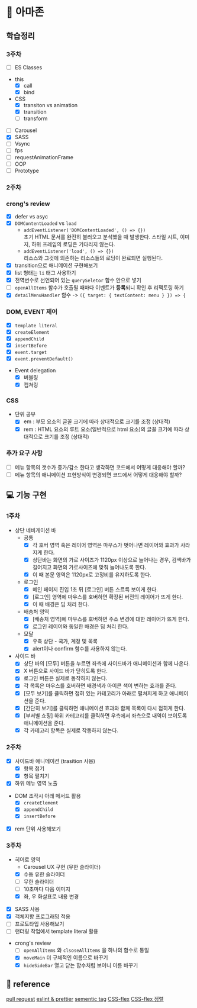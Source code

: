 # 🎯 아마존

## 학습정리

### 3주차

- [ ] ES Classes
- this
  - [x] call
  - [x] bind
- CSS
  - [x] transiton vs animation
  - [x] transition
  - [ ] transform
- [ ] Carousel
- [x] SASS
- [ ] Vsync
- [ ] fps
- [ ] requestAnimationFrame
- [ ] OOP
- [ ] Prototype

### 2주차

### crong's review

- [x] defer vs asyc
- [x] `DOMContentLoaded` vs `load`
  - `addEventListener('DOMContentLoaded', () => {})`  
    초기 HTML 문서를 완전히 불러오고 분석했을 때 발생한다. 스타일 시트, 이미지, 하위 프레임의 로딩은 기다리지 않는다.
  - `addEventListener('load', () => {})`  
    리소스와 그것에 의존하는 리소스들의 로딩이 완료되면 실행된다.
- [x] transition으로 애니메이션 구현해보기
- [x] list 형태는 `li` 태그 사용하기
- [x] 전역변수로 선언되어 있는 `querySeletor` 함수 안으로 넣기
- [ ] `openAllItems` 함수가 호출될 때마다 이벤트가 **등록**되니 확인 후 리팩토링 하기
- [x] `detailMenuHandler` 함수 -> `({ target: { textContent: menu } }) => {`

### DOM, EVENT 제어

- [x] `template literal`
- [x] `createElement`
- [x] `appendChild`
- [x] `insertBefore`
- [x] `event.target`
- [x] `event.preventDefault()`
- Event delegation
  - [x] 버블링
  - [x] 캡쳐링

### CSS

- 단위 공부
  - [x] em : 부모 요소의 글꼴 크기에 따라 상대적으로 크기를 조정 (상대적)
  - [x] rem : HTML 요소의 루트 요소(일반적으로 html 요소)의 글꼴 크기에 따라 상대적으로 크기를 조정 (상대적)

### 추가 요구 사항

- [ ] 메뉴 항목의 갯수가 증가/감소 한다고 생각하면 코드에서 어떻게 대응해야 할까?
- [ ] 메뉴 항목의 애니메이션 표현방식이 변경되면 코드에서 어떻게 대응해야 할까?

## 💻 기능 구현

### 1주차

- 상단 네비게이션 바
  - 공통
    - [x] 각 호버 영역 혹은 레이어 영역은 마우스가 벗어나면 레이어와 효과가 사라지게 한다.
    - [x] 상단바는 화면의 가로 사이즈가 1120px 이상으로 늘어나는 경우, 검색바가 길어지고 화면의 가로사이즈에 맞춰 늘어나도록 한다.
    - [x] 이 때 본문 영역은 1120px로 고정비를 유지하도록 한다.
  - 로그인
    - [x] 메인 페이지 진입 1초 뒤 [로그인] 버튼 스르륵 보이게 한다.
    - [x] [로그인] 영역에 마우스를 호버하면 확장된 버전의 레이어가 뜨게 한다.
    - [x] 이 때 배경은 딤 처리 한다.
  - 배송처 영역
    - [x] [배송처 영역]에 마우스를 호버하면 주소 변경에 대한 레이어가 뜨게 한다.
    - [x] 로그인 레이어와 동일한 배경은 딤 처리 한다.
  - 모달
    - [x] 우측 상단 - 국가, 계정 및 목록
    - [x] alert이나 confirm 함수를 사용하지 않는다.
- 사이드 바
  - [x] 상단 바의 [모두] 버튼을 누르면 좌측에 사이드바가 애니메이션과 함께 나온다.
  - [x] X 버튼으로 사이드 바가 닫히도록 한다.
  - [x] 로그인 버튼은 실제로 동작하지 않는다.
  - [x] 각 목록은 마우스를 호버하면 배경색과 아이콘 색이 변하는 효과를 준다.
  - [x] [모두 보기]를 클릭하면 접혀 있는 카테고리가 아래로 펼쳐지게 하고 애니메이션을 준다.
  - [x] [간단히 보기]를 클릭하면 애니메이션 효과와 함께 목록이 다시 접히게 한다.
  - [x] [부서별 쇼핑] 하위 카테고리를 클릭하면 우측에서 좌측으로 내역이 보이도록 애니메이션을 준다.
  - [x] 각 카테고리 항목은 실제로 작동하지 않는다.

### 2주차

- [x] 사이드바 애니메이션 (trasition 사용)
  - [x] 항목 접기
  - [x] 항목 펼치기
- [x] 하위 메뉴 영역 노출
- DOM 조작시 아래 메서드 활용
  - [x] `createElement`
  - [x] `appendChild`
  - [x] `insertBefore`
- [x] rem 단위 사용해보기

### 3주차

- 히어로 영역
  - Carousel UX 구현 (무한 슬라이더)
  - [x] 수동 유한 슬라이더
  - [ ] 무한 슬라이더
  - [ ] 10초마다 다음 이미지
  - [x] 좌, 우 화살표로 내용 변경
- [x] SASS 사용
- [x] 객체지향 프로그래밍 적용
- [ ] 프로토타입 사용해보기
- [ ] 랜더링 작업에서 template literal 활용

- crong's review
  - [ ] `openAllItems` 와 `clsoseAllItems` 을 하나의 함수로 통일
  - [x] `moveMain` 더 구체적인 이름으로 바꾸기
  - [x] `hideSideBar` 열고 닫는 함수처럼 보이니 이름 바꾸기

## 📒 reference

[pull request](https://velog.io/@zansol/Pull-Request-%EC%9D%B4%ED%95%B4%ED%95%98%EA%B8%B0)
[eslint & prettier](https://wooogy-egg.tistory.com/82)
[sementic tag](https://stonefree.tistory.com/59)
[CSS-flex](https://studiomeal.com/archives/197)
[CSS-flex 정렬](https://myhappyman.tistory.com/7)
